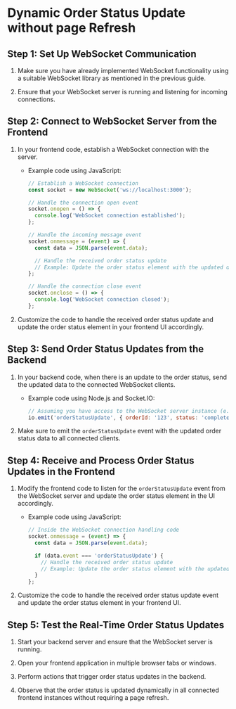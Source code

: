 # Dynamic Order Status Update without page Refresh
## Step 1: Set Up WebSocket Communication

1. Make sure you have already implemented WebSocket functionality using a suitable WebSocket library as mentioned in the previous guide.

2. Ensure that your WebSocket server is running and listening for incoming connections.

## Step 2: Connect to WebSocket Server from the Frontend

1. In your frontend code, establish a WebSocket connection with the server.

   - Example code using JavaScript:

     ```javascript
     // Establish a WebSocket connection
     const socket = new WebSocket('ws://localhost:3000');

     // Handle the connection open event
     socket.onopen = () => {
       console.log('WebSocket connection established');
     };

     // Handle the incoming message event
     socket.onmessage = (event) => {
       const data = JSON.parse(event.data);

       // Handle the received order status update
       // Example: Update the order status element with the updated data
     };

     // Handle the connection close event
     socket.onclose = () => {
       console.log('WebSocket connection closed');
     };
     ```

2. Customize the code to handle the received order status update and update the order status element in your frontend UI accordingly.

## Step 3: Send Order Status Updates from the Backend

1. In your backend code, when there is an update to the order status, send the updated data to the connected WebSocket clients.

   - Example code using Node.js and Socket.IO:

     ```javascript
     // Assuming you have access to the WebSocket server instance (e.g., 'io') and the updated order status
     io.emit('orderStatusUpdate', { orderId: '123', status: 'completed' });
     ```

2. Make sure to emit the `orderStatusUpdate` event with the updated order status data to all connected clients.

## Step 4: Receive and Process Order Status Updates in the Frontend

1. Modify the frontend code to listen for the `orderStatusUpdate` event from the WebSocket server and update the order status element in the UI accordingly.

   - Example code using JavaScript:

     ```javascript
     // Inside the WebSocket connection handling code
     socket.onmessage = (event) => {
       const data = JSON.parse(event.data);

       if (data.event === 'orderStatusUpdate') {
         // Handle the received order status update
         // Example: Update the order status element with the updated data
       }
     };
     ```

2. Customize the code to handle the received order status update event and update the order status element in your frontend UI.

## Step 5: Test the Real-Time Order Status Updates

1. Start your backend server and ensure that the WebSocket server is running.

2. Open your frontend application in multiple browser tabs or windows.

3. Perform actions that trigger order status updates in the backend.

4. Observe that the order status is updated dynamically in all connected frontend instances without requiring a page refresh.

